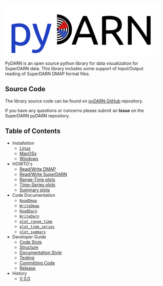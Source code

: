 ![pydarn](imgs/pydarn_logo.png)

PyDARN is an open source python library for 
data visualization for SuperDARN data. This library includes some 
support of Input/Output reading of SuperDARN DMAP format files. 

## Source Code 

The library source code can be found on [pyDARN GitHub](https://github.com/SuperDARN/pydarn) repository. 

If you have any questions or concerns please submit an **Issue** on the SuperDARN pyDARN repository. 

## Table of Contents 
  - Installation
    - [Linux](user/install.md)
    - [MaxOSx](user/install_mac.md)
    - [Windows](user/install_windows.md)
  - HOWTO's 
    - [Read/Write DMAP](user/dmap.md)
    - [Read/Write SuperDARN](user/darn.md)
    - [Range-Time plots](user/range_time.md)
    - [Time-Series plots](user/time_series.md)
    - [Summary plots](user/summary.md)
  - Code Documentation
    - [`ReadDmap`](code/ReadDmap.md)
    - [`WriteDmap`](code/WriteDmap.md)
    - [`ReadDarn`](code/ReadDarn.md)
    - [`WriteDarn`](code/WriteDarn.md)
    - [`plot_range_time`](code/plot_range_time.md)
    - [`plot_time_series`](code/plot_time_series.md)
    - [`plot_summary`](code/plot_summary.md)
  - Developer Guide
    - [Code Style](developer/code_guide.md)
    - [Structure](developer/structure_guide.md)
    - [Documentation Style](developer/documentation_guide.md)
    - [Testing](developer/testing_guide.md)
    - [Committing Code](developer/community_guide.md)
    - [Release](developer/release_guidelines.md)
  - History
    - [V 0.0](history/v_0_0.md)

